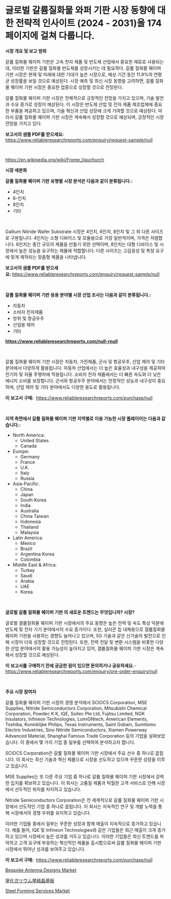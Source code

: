 <p><h1>글로벌 갈륨질화물 와퍼 기판 시장 동향에 대한 전략적 인사이트 (2024 - 2031)을 174페이지에 걸쳐 다룹니다.</h1></p><p><strong>시장 개요 및 보고 범위</strong></p>
<p><p>갈륨 질화물 웨이퍼 기판은 고속 전자 제품 및 반도체 산업에서 중요한 재료로 사용되는데, 이러한 기판은 갈륨 질화물 반도체를 성장시키는 데 필요하다. 갈륨 질화물 웨이퍼 기판 시장은 현재 및 미래에 대한 기대가 높은 시장으로, 예상 기간 동안 11.9%의 연평균 성장률을 보일 것으로 예상된다. 시장 예측 및 최신 시장 동향을 고려하면, 갈륨 질화물 웨이퍼 기판 시장은 중요한 업종으로 성장할 것으로 전망된다.</p><p>갈륨 질화물 웨이퍼 기판 시장은 전체적으로 긍정적인 전망을 가지고 있으며, 기술 발전과 수요 증가로 성장이 예상된다. 이 시장은 반도체 산업 및 전자 제품 제조업체에 중요한 부품을 제공하고 있으며, 기술 혁신과 산업 성장에 크게 기여할 것으로 예상된다. 따라서 갈륨 질화물 웨이퍼 기판 시장은 계속해서 성장할 것으로 예상되며, 긍정적인 시장 전망을 가지고 있다.</p></p>
<p><strong>보고서의 샘플 PDF를 받으세요:</strong> <a href="https://www.reliableresearchreports.com/enquiry/request-sample/null">https://www.reliableresearchreports.com/enquiry/request-sample/null</a></p>
<p>&nbsp;</p>
<p><a href="https://en.wikipedia.org/wiki/Frome_Vauchurch">https://en.wikipedia.org/wiki/Frome_Vauchurch</a></p>
<p><strong>시장 세분화</strong></p>
<p><strong>갈륨 질화물 웨이퍼 기판 유형별 시장 분석은 다음과 같이 분류됩니다.:</strong></p>
<p><ul><li>4인치</li><li>6-인치</li><li>8인치</li><li>기타</li></ul></p>
<p>&nbsp;</p>
<p><p>Gallium Nitride Wafer Substrate 시장은 4인치, 6인치, 8인치 및 그 외 다른 사이즈로 구분됩니다. 4인치는 소형 디바이스 및 모듈용으로 가장 일반적이며, 가격은 저렴합니다. 6인치는 중간 규모의 제품을 만들기 위한 선택이며, 8인치는 대형 디바이스 및 시장에서 높은 성능을 요구하는 제품에 적합합니다. 다른 사이즈는 고감응성 및 특정 요구에 맞게 제작되는 맞춤형 제품을 나타냅니다.</p></p>
<p><strong>보고서의 샘플 PDF를 받으세요:</strong>&nbsp;<a href="https://www.reliableresearchreports.com/enquiry/request-sample/null">https://www.reliableresearchreports.com/enquiry/request-sample/null</a></p>
<p>&nbsp;</p>
<p><strong> 갈륨 질화물 웨이퍼 기판 응용 분야별 시장 산업 조사는 다음과 같이 분류됩니다.:</strong></p>
<p><ul><li>자동차</li><li>소비자 전자제품</li><li>방위 및 항공우주</li><li>산업용 제어</li><li>기타</li></ul></p>
<p><strong><a href="https://www.reliableresearchreports.com/null-rnull">https://www.reliableresearchreports.com/null-rnull</a></strong></p>
<p>&nbsp;</p>
<p><p>갈륨 질화물 웨이퍼 기판 시장은 자동차, 가전제품, 군사 및 항공우주, 산업 제어 및 기타 분야에서 다양하게 활용됩니다. 자동차 산업에서는 더 높은 효율성과 내구성을 제공하여 전기차 및 자율 주행차에 적용됩니다. 소비자 전자 제품에서는 더 빠른 속도와 더 낮은 에너지 소비를 보장합니다. 군사와 항공우주 분야에서는 안정적인 성능과 내구성이 중요하며, 산업 제어 및 기타 분야에서도 다양한 용도로 활용됩니다.</p></p>
<p><strong>이 보고서 구매:</strong>&nbsp; <a href="https://www.reliableresearchreports.com/purchase/null">https://www.reliableresearchreports.com/purchase/null</a></p>
<p>&nbsp;</p>
<p><strong>지역 측면에서 갈륨 질화물 웨이퍼 기판 지역별로 이용 가능한 시장 플레이어는 다음과 같습니다.:</strong></p>
<p><ul>
    <li>
        North America:
        <ul>
            <li>United States</li>
            <li>Canada</li>
        </ul>
    </li>
    <li>
        Europe:
        <ul>
            <li>Germany</li>
            <li>France</li>
            <li>U.K.</li>
            <li>Italy</li>
            <li>Russia</li>
        </ul>
    </li>
    <li>
        Asia-Pacific:
        <ul>
            <li>China</li>
            <li>Japan</li>
            <li>South Korea</li>
            <li>India</li>
            <li>Australia</li>
            <li>China Taiwan</li>
            <li>Indonesia</li>
            <li>Thailand</li>
            <li>Malaysia</li>
        </ul>
    </li>
    <li>
        Latin America:
        <ul>
            <li>Mexico</li>
            <li>Brazil</li>
            <li>Argentina Korea</li>
            <li>Colombia</li>
        </ul>
    </li>
    <li>
        Middle East & Africa:
        <ul>
            <li>Turkey</li>
            <li>Saudi</li>
            <li>Arabia</li>
            <li>UAE</li>
            <li>Korea</li>
        </ul>
    </li>
    </ul></p>
<p>&nbsp;</p>
<p><strong>글로벌 갈륨 질화물 웨이퍼 기판 의 새로운 트렌드는 무엇입니까? 시장?</strong></p>
<p><p>글로벌 갤륨질화물 웨이퍼 기판 시장에서의 주요 동향은 높은 전력 및 속도 특성 덕분에 반도체 및 전자 기기 분야에서의 수요 증가이다. 또한, 실리콘 칩 대체용으로 갤륨질화물 웨이퍼 기판을 사용하는 경향도 늘어나고 있으며, 5G 기술과 같은 신기술의 발전으로 인해 시장이 더욱 성장할 것으로 전망된다. 또한, 전력 전달 및 변환 시스템을 비롯한 다양한 산업 분야에서의 활용 가능성이 높아지고 있어, 갤륨질화물 웨이퍼 기판 시장은 계속해서 성장할 것으로 예상된다.</p></p>
<p><strong>이 보고서를 구매하기 전에 궁금한 점이 있으면 문의하거나 공유하세요.</strong>- <a href="https://www.reliableresearchreports.com/enquiry/pre-order-enquiry/null">https://www.reliableresearchreports.com/enquiry/pre-order-enquiry/null</a></p>
<p>&nbsp;</p>
<p><strong>주요 시장 참여자</strong></p>
<p><p>갈륨 질화물 웨이퍼 기판 시장의 경쟁 분석에서 SCIOCS Corporation, MSE Supplies, Nitride Semiconductors Corporation, Mitsubishi Chemical Corporation, Powdec K K, IQE, Soitec Pte Ltd, Fujitsu Limited, NGK Insulators, Infineon Technologies, LumiGNtech, American Elements, Toshiba, Koninklijke Philips, Texas Instruments, Saint Gobain, Sumitomo Electric Industries, Sino Nitride Semiconductors, Xiamen Powerway Advanced Material, Shanghai Famous Trade Corporation 등의 기업을 살펴보았습니다. 이 중에서 몇 가지 기업 중 일부를 선택하여 분석하고자 합니다.</p><p>SCIOCS Corporation은 갈륨 질화물 웨이퍼 기판 시장에서 주요 선수 중 하나로 꼽힙니다. 이 회사는 최신 기술과 혁신 제품으로 시장을 선도하고 있으며 꾸준한 성장을 이루고 있습니다.</p><p>MSE Supplies는 또 다른 주요 기업 중 하나로 갈륨 질화물 웨이퍼 기판 시장에서 강력한 입지를 확보하고 있습니다. 이 회사는 고품질 제품과 탁월한 고객 서비스로 인해 시장에서 선두적인 위치를 차지하고 있습니다.</p><p>Nitride Semiconductors Corporation은 전 세계적으로 갈륨 질화물 웨이퍼 기판 시장에서 선도적인 기업 중 하나로 꼽힙니다. 이 회사는 지속적인 연구 및 개발 노력을 통해 시장에서의 경쟁 우위를 유지하고 있습니다.</p><p>이러한 기업들 중에서 일부는 꾸준한 성장과 함께 매출이 지속적으로 증가하고 있습니다. 예를 들어, IQE 및 Infineon Technologies와 같은 기업들은 최근 매출이 크게 증가하고 있으며 시장에서 높은 성과를 거두고 있습니다. 이러한 기업들은 최신 트렌드를 파악하고 고객 요구에 부응하는 혁신적인 제품을 출시함으로써 갈륨 질화물 웨이퍼 기판 시장에서 뛰어난 성과를 보여주고 있습니다.</p></p>
<p><strong>이 보고서 구매:</strong>&nbsp;&nbsp;<a href="https://www.reliableresearchreports.com/purchase/null">https://www.reliableresearchreports.com/purchase/null</a></p>
<p><p><a href="https://view.publitas.com/reportprime-1/insights-into-the-bespoke-antenna-designs-industry-market-financial-status-market-size-and-revenue-analysis-up-to-2031/">Bespoke Antenna Designs Market</a></p><p><a href="https://github.com/DanykaKilback/Market-Research-Report-List-2/blob/main/9992615122749.md">窒化ガリウム単結晶基板</a></p><p><a href="https://view.publitas.com/reportprime-1/steel-forming-services-market-industry-trends-and-forecast-for-period-from-2024-to-2031/">Steel Forming Services Market</a></p></p>